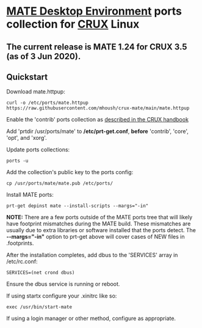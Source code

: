 # [MATE Desktop Environment](http://www.mate-desktop.org/) ports collection for [CRUX](https://crux.nu/) Linux #

## The current release is MATE 1.24 for CRUX 3.5 (as of 3 Jun 2020). ##

## Quickstart ##

Download mate.httpup:

```
curl -o /etc/ports/mate.httpup https://raw.githubusercontent.com/mhoush/crux-mate/main/mate.httpup
```

Enable the 'contrib' ports collection as [described in the CRUX handbook](https://crux.nu/Main/Handbook3-5#ntoc42)

Add 'prtdir /usr/ports/mate' to **/etc/prt-get.conf**, **before** 'contrib', 'core', 'opt', and 'xorg'.

Update ports collections:

```
ports -u
```

Add the collection's public key to the ports config:

```
cp /usr/ports/mate/mate.pub /etc/ports/
```

Install MATE ports:

```
prt-get depinst mate --install-scripts --margs="-in"
```

**NOTE:** There are a few ports outside of the MATE ports tree that will likely have footprint mismatches during the MATE build. These mismatches are usually due to extra libraries or software installed that the ports detect. The **--margs="-in"** option to prt-get above will cover cases of NEW files in .footprints.

After the installation completes, add dbus to the 'SERVICES' array in /etc/rc.conf:

```
SERVICES=(net crond dbus)
```

Ensure the dbus service is running or reboot.

If using startx configure your .xinitrc like so:

```
exec /usr/bin/start-mate
```

If using a login manager or other method, configure as appropriate.
